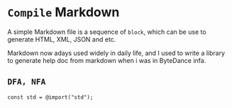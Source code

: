 # `Compile` Markdown

A simple Markdown file is a sequence of `block`, which can be use to generate HTML, XML, JSON and etc.

Markdown now adays used widely in daily life, and I used to write a library to generate
help doc from markdown when i was in ByteDance infa.

## `DFA, NFA`

```Zig
const std = @import("std");
```
